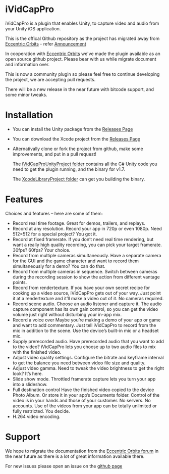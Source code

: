# iVidCapPro
iVidCapPro is a plugin that enables Unity, to capture video and audio from your Unity iOS application.

This is the offical Github repository as the project has migrated away from [Eccentric Orbits](http://eccentric-orbits.com/eoe/site/ividcappro-unity-plugin/) - refer [Announcement](http://eccentric-orbits.com/eoe/site/2017/05/29/announcement-ividcappro-availability-ends/)

In cooperation with [Eccentric Orbits](http://eccentric-orbits.com/eoe/site/ividcappro-unity-plugin/) we've made the plugin available as an open source github project. Please bear with us while migrate document and information over. 

This is now a community plugin so please feel free to continue developing the project, we are accepting pull requests. 

There will be a new release in the near future with bitcode support, and some minor tweaks.

# Installation

* You can install the Unity package from the [Releases Page](https://github.com/ThisNetWorks/iVidCapPro/releases/latest)

* You can download the Xcode project from the [Releases Page](https://github.com/ThisNetWorks/iVidCapPro/releases/latest)

* Alternativally clone or fork the project from github, make some improvements, and put in a pull request! 

   The [iVidCapProUnityProject folder](https://github.com/ThisNetWorks/iVidCapPro/tree/master/iVidCapProUnityProject) contains all the C# Unity code you need to get the plugin running, and the binary for v1.7.
   
   The [XcodeLibraryProject folder](https://github.com/ThisNetWorks/iVidCapPro/tree/master/XcodeLibraryProject) can get you building the binary.

# Features

Choices and features – here are some of them:

* Record real time footage.
Great for demos, trailers, and replays.
* Record at any resolution.
Record your app in 720p or even 1080p. Need 512×512 for a special project? You got it.
* Record at fixed framerate.
If you don’t need real time rendering, but want a really high quality recording, you can pick your target framerate. 30fps? 60fps? Your choice.
* Record from multiple cameras simultaneously.
Have a separate camera for the GUI and the game character and want to record them simultaneously for a demo? You can do that.
* Record from multiple cameras in sequence.
Switch between cameras during the recording session to show the action from different vantage points.
* Record from rendertexture.
If you have your own secret recipe for cooking up a video source, iVidCapPro gets out of your way. Just point it at a rendertexture and it’ll make a video out of it. No cameras required.
* Record scene audio.
Choose an audio listener and capture it. The audio capture component has its own gain control, so you can get the video volume just right without disturbing your in-app mix.
* Record a voice over
Maybe you’re making a demo of your app or game and want to add commentary. Just tell iVidCapPro to record from the mic in addition to the scene. Use the device’s built-in mic or a headset mic.
* Supply prerecorded audio.
Have prerecorded audio that you want to add to the video? iVidCapPro lets you choose up to two audio files to mix with the finished video.
* Adjust video quality settings.
Configure the bitrate and keyframe interval to get the balance you need between video file size and quality.
* Adjust video gamma.
Need to tweak the video brightness to get the right look? It’s here.
* Slide show mode.
Throttled framerate capture lets you turn your app into a slideshow.
* Full destination control
Have the finished video copied to the device Photo Album. Or store it in your app’s Documents folder. Control of the video is in your hands and those of your customer. No servers. No accounts. Use of the videos from your app can be totally unlimited or fully restricted. You decide.
* H.264 video encoding.

# Support

We hope to migrate the documentation from the [Eccentric Orbits forum](http://eccentric-orbits.com/eoe/site/ividcappro-unity-plugin/) in the near future as there is a lot of great information available there. 

For new issues please open an issue on the [github page](https://github.com/ThisNetWorks/iVidCapPro/issues)